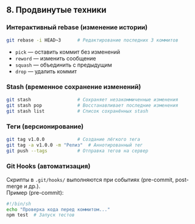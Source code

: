 ## **8. Продвинутые техники**  
### **Интерактивный rebase** (изменение истории)  
```bash
git rebase -i HEAD~3      # Редактирование последних 3 коммитов
```
- `pick` — оставить коммит без изменений  
- `reword` — изменить сообщение  
- `squash` — объединить с предыдущим  
- `drop` — удалить коммит  

### **Stash (временное сохранение изменений)**  
```bash
git stash                 # Сохраняет незакоммиченные изменения
git stash pop             # Восстанавливает последние изменения
git stash list            # Список сохранённых stash
```

### **Теги (версионирование)**  
```bash
git tag v1.0.0            # Создание лёгкого тега
git tag -a v1.0.0 -m "Релиз"  # Аннотированный тег
git push --tags           # Отправка тегов на сервер
```

### **Git Hooks (автоматизация)**  
Скрипты в `.git/hooks/` выполняются при событиях (pre-commit, post-merge и др.).  
Пример (pre-commit):  
```bash
#!/bin/sh
echo "Проверка кода перед коммитом..."
npm test  # Запуск тестов
```

